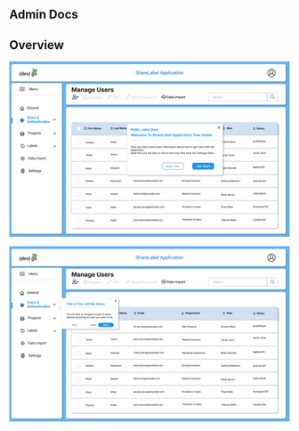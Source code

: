## Admin Docs 

## Overview 


![Image of Sharelabelproject](../images/admin/1.png)

![Image of Sharelabelproject](../images/admin/2.png)